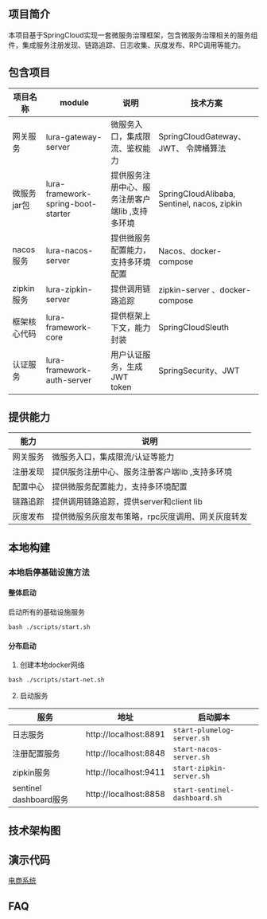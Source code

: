 ## 项目简介
本项目基于SpringCloud实现一套微服务治理框架，包含微服务治理相关的服务组件，集成服务注册发现、链路追踪、日志收集、灰度发布、RPC调用等能力。
## 包含项目
| 项目名称|module| 说明| 技术方案|
|--- |--- | --- | --- |
| 网关服务 |lura-gateway-server| 微服务入口，集成限流、鉴权能力| SpringCloudGateway、 JWT、 令牌桶算法|
|微服务jar包|lura-framework-spring-boot-starter | 提供服务注册中心、服务注册客户端lib ,支持多环境| SpringCloudAlibaba, Sentinel, nacos, zipkin | 
|nacos服务 |lura-nacos-server| 提供微服务配置能力，支持多环境配置|Nacos、docker-compose
| zipkin服务|lura-zipkin-server |提供调用链路追踪| zipkin-server 、docker-compose
|框架核心代码|lura-framework-core | 提供框架上下文，能力封装 | SpringCloudSleuth| 
|认证服务|lura-framework-auth-server|用户认证服务，生成JWT token|SpringSecurity、JWT|

## 提供能力
| 能力| 说明| 
|--- | --- | 
| 网关服务| 微服务入口，集成限流/认证等能力|
|注册发现 | 提供服务注册中心、服务注册客户端lib ,支持多环境|
|配置中心 | 提供微服务配置能力，支持多环境配置|
| 链路追踪| 提供调用链路追踪，提供server和client lib| 
| 灰度发布 | 提供微服务灰度发布策略，rpc灰度调用、网关灰度转发|


## 本地构建
### 本地启停基础设施方法
#### 整体启动
启动所有的基础设施服务
```shell
bash ./scripts/start.sh
```

#### 分布启动
1. 创建本地docker网络
```shell
bash ./scripts/start-net.sh
```
2. 启动服务

| 服务                   | 地址                    | 启动脚本                        | 
|----------------------|-----------------------|-----------------------------|
| 日志服务                 | http://localhost:8891 | `start-plumelog-server.sh`    |
| 注册配置服务               | http://localhost:8848 | `start-nacos-server.sh`       |
| zipkin服务             | http://localhost:9411 | `start-zipkin-server.sh`      |
| sentinel dashboard服务 | http://localhost:8858 | `start-sentinel-dashboard.sh` |



## 技术架构图

## 演示代码
[电商系统](https://github.com/demonran/lura-framework-examples)

## FAQ
